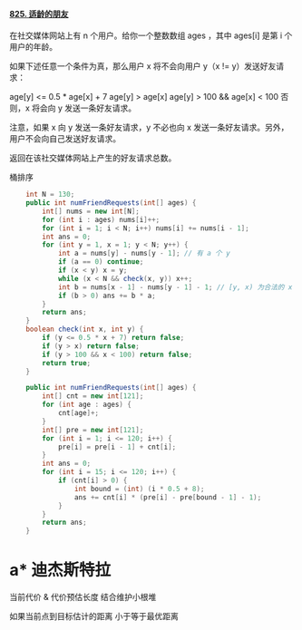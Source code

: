 #### [825. 适龄的朋友](https://leetcode-cn.com/problems/friends-of-appropriate-ages/)

在社交媒体网站上有 n 个用户。给你一个整数数组 ages ，其中 ages[i] 是第 i 个用户的年龄。

如果下述任意一个条件为真，那么用户 x 将不会向用户 y（x != y）发送好友请求：

age[y] <= 0.5 * age[x] + 7
age[y] > age[x]
age[y] > 100 && age[x] < 100
否则，x 将会向 y 发送一条好友请求。

注意，如果 x 向 y 发送一条好友请求，y 不必也向 x 发送一条好友请求。另外，用户不会向自己发送好友请求。

返回在该社交媒体网站上产生的好友请求总数。



桶排序 

```java
    int N = 130;
    public int numFriendRequests(int[] ages) {
        int[] nums = new int[N];
        for (int i : ages) nums[i]++;
        for (int i = 1; i < N; i++) nums[i] += nums[i - 1];
        int ans = 0;
        for (int y = 1, x = 1; y < N; y++) {
            int a = nums[y] - nums[y - 1]; // 有 a 个 y
            if (a == 0) continue;
            if (x < y) x = y;
            while (x < N && check(x, y)) x++;
            int b = nums[x - 1] - nums[y - 1] - 1; // [y, x) 为合法的 x 范围，对于每个 y 而言，有 b 个 x
            if (b > 0) ans += b * a;
        }
        return ans;
    }
    boolean check(int x, int y) {
        if (y <= 0.5 * x + 7) return false;
        if (y > x) return false;
        if (y > 100 && x < 100) return false; 
        return true;
    }
```





```java
    public int numFriendRequests(int[] ages) {
        int[] cnt = new int[121];
        for (int age : ages) {
            cnt[age]+;
        }
        int[] pre = new int[121];
        for (int i = 1; i <= 120; i++) {
            pre[i] = pre[i - 1] + cnt[i];
        }
        int ans = 0;
        for (int i = 15; i <= 120; i++) {
            if (cnt[i] > 0) {
                int bound = (int) (i * 0.5 + 8);
                ans += cnt[i] * (pre[i] - pre[bound - 1] - 1);
            }
        }
        return ans;
    }
```




# a* 迪杰斯特拉
当前代价 & 代价预估长度 结合维护小根堆

如果当前点到目标估计的距离 小于等于最优距离